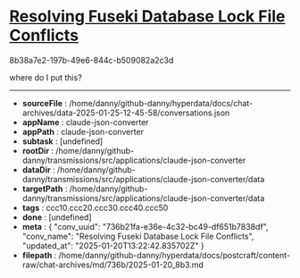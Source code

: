 # [Resolving Fuseki Database Lock File Conflicts](https://claude.ai/chat/736b21fa-e36e-4c32-bc49-df651b7838df)

8b38a7e2-197b-49e6-844c-b509082a2c3d

where do I put this?

---

* **sourceFile** : /home/danny/github-danny/hyperdata/docs/chat-archives/data-2025-01-25-12-45-58/conversations.json
* **appName** : claude-json-converter
* **appPath** : claude-json-converter
* **subtask** : [undefined]
* **rootDir** : /home/danny/github-danny/transmissions/src/applications/claude-json-converter
* **dataDir** : /home/danny/github-danny/transmissions/src/applications/claude-json-converter/data
* **targetPath** : /home/danny/github-danny/transmissions/src/applications/claude-json-converter/data
* **tags** : ccc10.ccc20.ccc30.ccc40.ccc50
* **done** : [undefined]
* **meta** : {
  "conv_uuid": "736b21fa-e36e-4c32-bc49-df651b7838df",
  "conv_name": "Resolving Fuseki Database Lock File Conflicts",
  "updated_at": "2025-01-20T13:22:42.835702Z"
}
* **filepath** : /home/danny/github-danny/hyperdata/docs/postcraft/content-raw/chat-archives/md/736b/2025-01-20_8b3.md